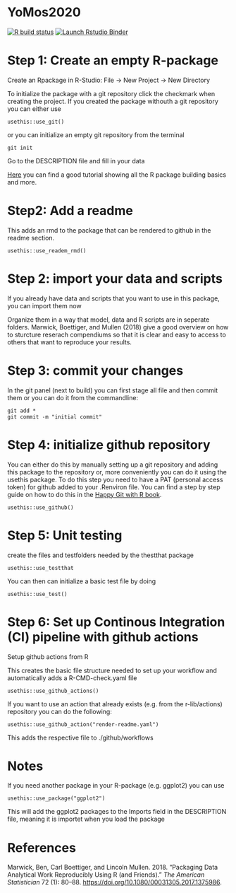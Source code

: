 <!-- README.md is generated from README.Rmd. Please edit that file -->

YoMos2020
=========

<!-- badges: start -->

[![R build
status](https://github.com/selinaZitrone/YoMos2020/workflows/R-CMD-check/badge.svg)](https://github.com/selinaZitrone/YoMos2020/actions)
[![Launch Rstudio
Binder](http://mybinder.org/badge_logo.svg)](https://mybinder.org/v2/gh/selinaZitrone/YoMos2020/master?urlpath=rstudio)
<!-- badges: end -->

Step 1: Create an empty R-package
=================================

Create an Rpackage in R-Studio: File -&gt; New Project -&gt; New
Directory

To initialize the package with a git repository click the checkmark when
creating the project. If you created the package withouth a git
repository you can either use

    usethis::use_git()

or you can initialize an empty git repository from the terminal

    git init

Go to the DESCRIPTION file and fill in your data

[Here](https://www.youtube.com/watch?v=79s3z0gIuFU&list=PLk3B5c8iCV-T4LM0mwEyWIunIunLyEjqM&index=1)
you can find a good tutorial showing all the R package building basics
and more.

Step2: Add a readme
===================

This adds an rmd to the package that can be rendered to github in the
readme section.

    usethis::use_readem_rmd()

Step 2: import your data and scripts
====================================

If you already have data and scripts that you want to use in this
package, you can import them now

Organize them in a way that model, data and R scripts are in seperate
folders. Marwick, Boettiger, and Mullen (2018) give a good overview on
how to sturcture reserach compendiums so that it is clear and easy to
access to others that want to reproduce your results.

Step 3: commit your changes
===========================

In the git panel (next to build) you can first stage all file and then
commit them or you can do it from the commandline:

    git add *
    git commit -m "initial commit"

Step 4: initialize github repository
====================================

You can either do this by manually setting up a git repository and
adding this package to the repository or, more conveniently you can do
it using the usethis package. To do this step you need to have a PAT
(personal access token) for github added to your .Renviron file. You can
find a step by step guide on how to do this in the [Happy Git with R
book](https://happygitwithr.com/github-pat.html#github-pat).

    usethis::use_github()

Step 5: Unit testing
====================

create the files and testfolders needed by the thestthat package

    usethis::use_testthat

You can then can initialize a basic test file by doing

    usethis::use_test()

Step 6: Set up Continous Integration (CI) pipeline with github actions
======================================================================

Setup github actions from R

This creates the basic file structure needed to set up your workflow and
automatically adds a R-CMD-check.yaml file

    usethis::use_github_actions()

If you want to use an action that already exists (e.g. from the
r-lib/actions) repository you can do the following:

    usethis::use_github_action("render-readme.yaml")

This adds the respective file to ./github/workflows

Notes
=====

If you need another package in your R-package (e.g. ggplot2) you can use

    usethis::use_package("ggplot2")

This will add the ggplot2 packages to the Imports field in the
DESCRIPTION file, meaning it is importet when you load the package

References
==========

Marwick, Ben, Carl Boettiger, and Lincoln Mullen. 2018. “Packaging Data
Analytical Work Reproducibly Using R (and Friends).” *The American
Statistician* 72 (1): 80–88.
<https://doi.org/10.1080/00031305.2017.1375986>.
